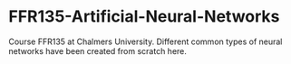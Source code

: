 # FFR135-Artificial-Neural-Networks
Course FFR135 at Chalmers University. Different common types of neural networks have been created from scratch here.
